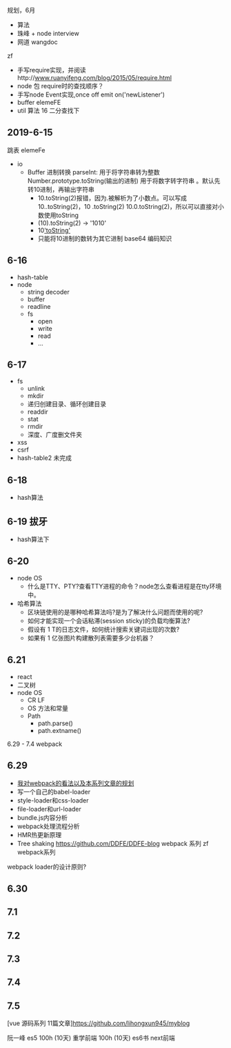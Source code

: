 规划，6月
- 算法
- 珠峰 + node interview
- 网道 wangdoc

zf
- 手写require实现，并阅读http://www.ruanyifeng.com/blog/2015/05/require.html
- node 包 require时的查找顺序？
- 手写node Event实现,once off emit on('newListener')   
- buffer
elemeFE
- util
算法
16 二分查找下


## 2019-6-15

跳表
elemeFe
- io
   - Buffer
进制转换
   parseInt: 用于将字符串转为整数
   Number.prototype.toString(输出的进制) 用于将数字转字符串 。默认先转10进制，再输出字符串
      - 10.toString(2)报错，因为.被解析为了小数点。可以写成10..toString(2)，10 .toString(2) 10.0.toString(2)，所以可以直接对小数使用toString
      - (10).toString(2) -> '1010'
      - 10['toString'](2)
      - 只能将10进制的数转为其它进制
base64
编码知识

## 6-16

- hash-table
- node
   - string decoder
   - buffer
   - readline
   - fs
      - open
      - write
      - read
      - ...

## 6-17

- fs
   - unlink
   - mkdir
   - 递归创建目录、循环创建目录
   - readdir
   - stat
   - rmdir
   - 深度、广度删文件夹
- xss
- csrf
- hash-table2 未完成

## 6-18

- hash算法

## 6-19 拔牙

- hash算法下

## 6-20

- node OS
   - 什么是TTY、PTY?查看TTY进程的命令？node怎么查看进程是在tty环境中。
- 哈希算法
   - 区块链使用的是哪种哈希算法吗?是为了解决什么问题而使用的呢?
   - 如何才能实现一个会话粘滞(session sticky)的负载均衡算法?
   - 假设有 1 T的日志文件，如何统计搜索关键词出现的次数?
   - 如果有 1 亿张图片构建散列表需要多少台机器？
   
## 6.21

- react
- 二叉树
- node OS
   - CR LF
   - OS 方法和常量
   - Path
      - path.parse() 
      - path.extname()


6.29 - 7.4 webpack

## 6.29

- [我对webpack的看法以及本系列文章的规划](https://github.com/lihongxun945/diving-into-webpack/blob/master/1-introduction.md)
- 写一个自己的babel-loader
- style-loader和css-loader
- file-loader和url-loader
- bundle.js内容分析
- webpack处理流程分析
- HMR热更新原理
- Tree shaking
https://github.com/DDFE/DDFE-blog  webpack 系列
zf webpack系列

webpack loader的设计原则?

## 6.30
## 7.1
## 7.2
## 7.3
## 7.4
## 7.5


[vue 源码系列 11篇文章]https://github.com/lihongxun945/myblog



阮一峰 es5 100h  (10天)
重学前端 100h  (10天)
es6书
next前端
